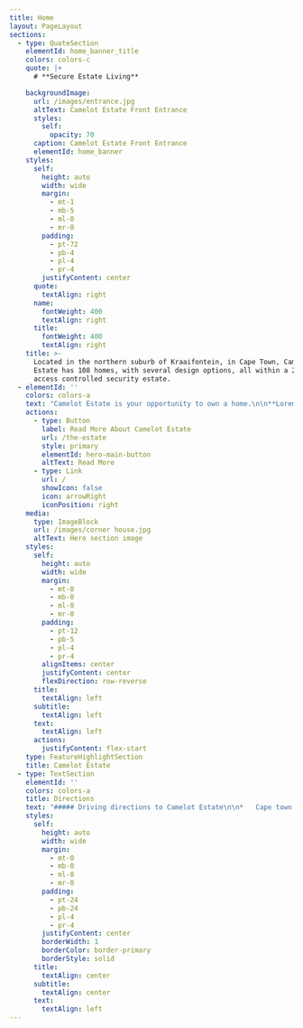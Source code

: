 ```yaml
---
title: Home
layout: PageLayout
sections:
  - type: QuoteSection
    elementId: home_banner_title
    colors: colors-c
    quote: |+
      # **Secure Estate Living**

    backgroundImage:
      url: /images/entrance.jpg
      altText: Camelot Estate Front Entrance
      styles:
        self:
          opacity: 70
      caption: Camelot Estate Front Entrance
      elementId: home_banner
    styles:
      self:
        height: auto
        width: wide
        margin:
          - mt-1
          - mb-5
          - ml-0
          - mr-0
        padding:
          - pt-72
          - pb-4
          - pl-4
          - pr-4
        justifyContent: center
      quote:
        textAlign: right
      name:
        fontWeight: 400
        textAlign: right
      title:
        fontWeight: 400
        textAlign: right
    title: >-
      Located in the northern suburb of Kraaifontein, in Cape Town, Camelot
      Estate has 108 homes, with several design options, all within a 24 hour
      access controlled security estate.
  - elementId: ''
    colors: colors-a
    text: "Camelot Estate is your opportunity to own a home.\n\n**Lorem Ipsum**\_is simply dummy text of the printing and typesetting industry. Lorem Ipsum has been the industry's standard dummy text ever since the 1500s, when an unknown printer took a galley of type and scrambled it to make a type specimen book. It has survived not only five centuries, but also the leap into electronic typesetting, remaining essentially unchanged.\n"
    actions:
      - type: Button
        label: Read More About Camelot Estate
        url: /the-estate
        style: primary
        elementId: hero-main-button
        altText: Read More
      - type: Link
        url: /
        showIcon: false
        icon: arrowRight
        iconPosition: right
    media:
      type: ImageBlock
      url: /images/corner house.jpg
      altText: Hero section image
    styles:
      self:
        height: auto
        width: wide
        margin:
          - mt-0
          - mb-0
          - ml-0
          - mr-0
        padding:
          - pt-12
          - pb-5
          - pl-4
          - pr-4
        alignItems: center
        justifyContent: center
        flexDirection: row-reverse
      title:
        textAlign: left
      subtitle:
        textAlign: left
      text:
        textAlign: left
      actions:
        justifyContent: flex-start
    type: FeatureHighlightSection
    title: Camelot Estate
  - type: TextSection
    elementId: ''
    colors: colors-a
    title: Directions
    text: "##### Driving directions to Camelot Estate\n\n*   Cape town outbond\n    Merge onto\_N1\n    Take exit\_32\_for\_M15/Brighton Road\n    Merge onto\_Brighton Rd/M15\n    Turn\_right\_onto\_Lunar Rd\n    Turn\_right\_onto\_Joubert St\n    Turn\_left\_onto\_Milton Rd\n    Continue straight onto\_Krige St\n    Turn\_left\_onto\_Milton Rd. Camelot Estate will be on left\n\n<br/>\n\n<iframe src=\"https://www.google.com/maps/embed?pb=!1m14!1m8!1m3!1d13255.585455778026!2d18.7166061!3d-33.8407832!3m2!1i1024!2i768!4f13.1!3m3!1m2!1s0x0%3A0xa0c66de00e4d978c!2sCamelot%20Estate.!5e0!3m2!1sen!2sza!4v1665067171801!5m2!1sen!2sza\" width=\"1300\" height=\"450\" style=\"border:0;\" allowfullscreen=\"\" loading=\"lazy\" referrerpolicy=\"no-referrer-when-downgrade\"></iframe>\n\n"
    styles:
      self:
        height: auto
        width: wide
        margin:
          - mt-0
          - mb-0
          - ml-0
          - mr-0
        padding:
          - pt-24
          - pb-24
          - pl-4
          - pr-4
        justifyContent: center
        borderWidth: 1
        borderColor: border-primary
        borderStyle: solid
      title:
        textAlign: center
      subtitle:
        textAlign: center
      text:
        textAlign: left
---
```

